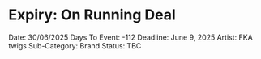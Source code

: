 # Expiry: On Running Deal

Date: 30/06/2025
Days To Event: -112
Deadline: June 9, 2025
Artist: FKA twigs
Sub-Category: Brand
Status: TBC